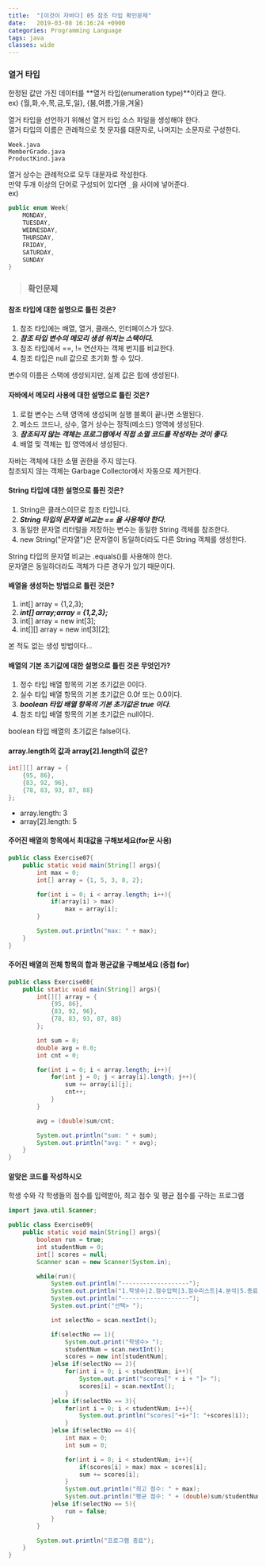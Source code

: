 ```yaml
---
title:  "[이것이 자바다] 05 참조 타입 확인문제"
date:   2019-03-08 16:16:24 +0900
categories: Programming Language
tags: java
classes: wide
---
```


### 열거 타입

한정된 값만 가진 데이터를 **열거 타입(enumeration type)**이라고 한다.  
ex) {월,화,수,목,금,토,일}, {봄,여름,가을,겨울}  
  
열거 타입을 선언하기 위해선 열거 타입 소스 파일을 생성해야 한다.  
열거 타입의 이름은 관례적으로 첫 문자를 대문자로, 나머지는 소문자로 구성한다.  

```
Week.java
MemberGrade.java
ProductKind.java
```

열거 상수는 관례적으로 모두 대문자로 작성한다.  
만약 두개 이상의 단어로 구성되어 있다면 `_`을 사이에 넣어준다.  
ex)  

```java
public enum Week{
	MONDAY,
	TUESDAY,
	WEDNESDAY,
	THURSDAY,
	FRIDAY,
	SATURDAY,
	SUNDAY
}
```

> ### 확인문제

#### 참조 타입에 대한 설명으로 틀린 것은?

1. 참조 타입에는 배열, 열거, 클래스, 인터페이스가 있다.
2. **_참조 타입 변수의 메모리 생성 위치는 스택이다._**
3. 참조 타입에서 ==, != 연산자는 객체 번지를 비교한다.
4. 참조 타입은 null 값으로 초기화 할 수 있다.

변수의 이름은 스택에 생성되지만, 실제 값은 힙에 생성된다.  

#### 자바에서 메모리 사용에 대한 설명으로 틀린 것은?

1. 로컬 변수는 스택 영역에 생성되며 실행 블록이 끝나면 소멸된다.
2. 메소드 코드나, 상수, 열거 상수는 정적(메소드) 영역에 생성된다.
3. **_참조되지 않는 객체는 프로그램에서 직접 소멸 코드를 작성하는 것이 좋다._**
4. 배열 및 객체는 힙 영역에서 생성된다.

자바는 객체에 대한 소멸 권한을 주지 않는다.  
참조되지 않는 객체는 Garbage Collector에서 자동으로 제거한다.  

#### String 타입에 대한 설명으로 틀린 것은?

1. String은 클래스이므로 참조 타입니다.
2. **_String 타입의 문자열 비교는 == 을 사용해야 한다._**
3. 동일한 문자열 리터럴을 저장하는 변수는 동일한 String 객체를 참조한다.
4. new String("문자열")은 문자열이 동일하더라도 다른 String 객체를 생성한다.

String 타입의 문자열 비교는 .equals()를 사용해야 한다.  
문자열은 동일하더라도 객체가 다른 경우가 있기 때문이다.  

#### 배열을 생성하는 방법으로 틀린 것은?

1. int[] array = {1,2,3};
2. **_int[] array;array = {1,2,3};_**
3. int[] array = new int[3];
4. int[][] array = new int[3][2];

본 적도 없는 생성 방법이다...

#### 배열의 기본 초기값에 대한 설명으로 틀린 것은 무엇인가?

1. 정수 타입 배열 항목의 기본 초기값은 0이다.
2. 실수 타입 배열 항목의 기본 초기값은 0.0f 또는 0.0이다.
3. **_boolean 타입 배열 항목의 기본 초기값은 true 이다._**
4. 참조 타입 배열 항목의 기본 초기값은 null이다.

boolean 타입 배열의 초기값은 false이다.

#### array.length의 값과 array[2].length의 값은?

```java
int[][] array = {
	{95, 86},
	{83, 92, 96},
	{78, 83, 93, 87, 88}
};
```

- array.length: 3
- array[2].length: 5

#### 주어진 배열의 항목에서 최대값을 구해보세요(for문 사용)

```java
public class Exercise07{
	public static void main(String[] args){
		int max = 0;
		int[] array = {1, 5, 3, 8, 2};

		for(int i = 0; i < array.length; i++){
			if(array[i] > max)
				max = array[i];
		}

		System.out.println("max: " + max);
	}
}
```

#### 주어진 배열의 전체 항목의 합과 평균값을 구해보세요 (중첩 for)

```java
public class Exercise08{
	public static void main(String[] args){
		int[][] array = {
			{95, 86},
			{83, 92, 96},
			{78, 83, 93, 87, 88}
		};

		int sum = 0;
		double avg = 0.0;
		int cnt = 0;

		for(int i = 0; i < array.length; i++){
			for(int j = 0; j < array[i].length; j++){
				sum += array[i][j];
				cnt++;
			}
		}

		avg = (double)sum/cnt;

		System.out.println("sum: " + sum);
		System.out.println("avg: " + avg);
	}
}
```

#### 알맞은 코드를 작성하시오

학생 수와 각 학생들의 점수를 입력받아, 최고 점수 및 평균 점수를 구하는 프로그램

```java
import java.util.Scanner;

public class Exercise09{
	public static void main(String[] args){
		boolean run = true;
		int studentNum = 0;
		int[] scores = null;
		Scanner scan = new Scanner(System.in);

		while(run){
			System.out.println("-------------------");
			System.out.println("1.학생수|2.점수입력|3.점수리스트|4.분석|5.종료");
			System.out.println("-------------------");
			System.out.print("선택> ");

			int selectNo = scan.nextInt();

			if(selectNo == 1){
				System.out.print("학생수> ");
				studentNum = scan.nextInt();
				scores = new int[studentNum];
			}else if(selectNo == 2){
				for(int i = 0; i < studentNum; i++){
					System.out.print("scores[" + i + "]> ");
					scores[i] = scan.nextInt();
				}
			}else if(selectNo == 3){
				for(int i = 0; i < studentNum; i++){
					System.out.println("scores["+i+"]: "+scores[i]);
				}
			}else if(selectNo == 4){
				int max = 0;
				int sum = 0;

				for(int i = 0; i < studentNum; i++){
					if(scores[i] > max) max = scores[i];
					sum += scores[i];
				}
				System.out.println("최고 점수: " + max);
				System.out.println("평균 점수: " + (double)sum/studentNum);
			}else if(selectNo == 5){
				run = false;
			}
		}

		System.out.println("프로그램 종료");
	}
}
```